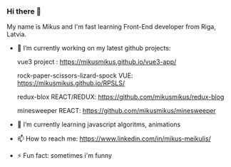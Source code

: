 ### Hi there 👋

My name is Mikus and I'm fast learning Front-End developer from Riga, Latvia.

- 🔭 I’m currently working on my latest github projects:

   vue3 project : https://mikusmikus.github.io/vue3-app/ 
   
   rock-paper-scissors-lizard-spock VUE: https://mikusmikus.github.io/RPSLS/
   
   redux-blox REACT/REDUX: https://github.com/mikusmikus/redux-blog
   
   minesweeper REACT: https://github.com/mikusmikus/minesweeper
   
- 🌱 I’m currently learning javascript algoritms, animations
- 📫 How to reach me: https://www.linkedin.com/in/mikus-meikulis/
- ⚡ Fun fact: sometimes i'm funny

<!--
**mikusmikus/mikusmikus** is a ✨ _special_ ✨ repository because its `README.md` (this file) appears on your GitHub profile.

Here are some ideas to get you started:

- 🔭 I’m currently working on ...
- 🌱 I’m currently learning React, Redux, TypeScript, etc
- 👯 I’m looking to collaborate on ...
- 🤔 I’m looking for help with ...
- 💬 Ask me about ...
- 📫 How to reach me: https://www.linkedin.com/in/mikus-meikulis/
- 😄 Pronouns: ...
- ⚡ Fun fact: ...
-->

